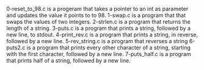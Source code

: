 0-reset_to_98.c is a progeram that takes a pointer to an int as parameter and updates the value it points to to 98.
1-swap.c is a program that  that swaps the values of two integers.
2-strlen.c is a program that returns the length of a string.
3-puts.c is a program that prints a string, followed by a new line, to stdout.
4-print_rev.c is a program that prints a string, in reverse, followed by a new line.
5-rev_string.c is a program that reverses a string
6-puts2.c is a program that prints every other character of a string, starting with the first character, followed by a new line.
7-puts_half.c is a program that prints half of a string, followed by a new line.

